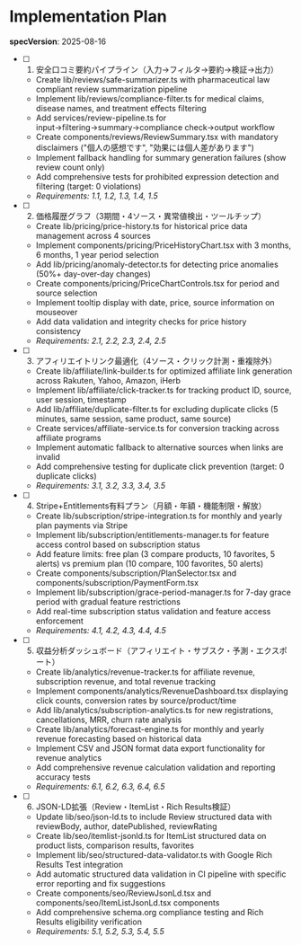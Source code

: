 # Implementation Plan

**specVersion**: 2025-08-16

- [ ] 1. 安全口コミ要約パイプライン（入力→フィルタ→要約→検証→出力）
  - Create lib/reviews/safe-summarizer.ts with pharmaceutical law compliant review summarization pipeline
  - Implement lib/reviews/compliance-filter.ts for medical claims, disease names, and treatment effects filtering
  - Add services/review-pipeline.ts for input→filtering→summary→compliance check→output workflow
  - Create components/reviews/ReviewSummary.tsx with mandatory disclaimers ("個人の感想です", "効果には個人差があります")
  - Implement fallback handling for summary generation failures (show review count only)
  - Add comprehensive tests for prohibited expression detection and filtering (target: 0 violations)
  - _Requirements: 1.1, 1.2, 1.3, 1.4, 1.5_

- [ ] 2. 価格履歴グラフ（3期間・4ソース・異常値検出・ツールチップ）
  - Create lib/pricing/price-history.ts for historical price data management across 4 sources
  - Implement components/pricing/PriceHistoryChart.tsx with 3 months, 6 months, 1 year period selection
  - Add lib/pricing/anomaly-detector.ts for detecting price anomalies (50%+ day-over-day changes)
  - Create components/pricing/PriceChartControls.tsx for period and source selection
  - Implement tooltip display with date, price, source information on mouseover
  - Add data validation and integrity checks for price history consistency
  - _Requirements: 2.1, 2.2, 2.3, 2.4, 2.5_

- [ ] 3. アフィリエイトリンク最適化（4ソース・クリック計測・重複除外）
  - Create lib/affiliate/link-builder.ts for optimized affiliate link generation across Rakuten, Yahoo, Amazon, iHerb
  - Implement lib/affiliate/click-tracker.ts for tracking product ID, source, user session, timestamp
  - Add lib/affiliate/duplicate-filter.ts for excluding duplicate clicks (5 minutes, same session, same product, same source)
  - Create services/affiliate-service.ts for conversion tracking across affiliate programs
  - Implement automatic fallback to alternative sources when links are invalid
  - Add comprehensive testing for duplicate click prevention (target: 0 duplicate clicks)
  - _Requirements: 3.1, 3.2, 3.3, 3.4, 3.5_

- [ ] 4. Stripe+Entitlements有料プラン（月額・年額・機能制限・解放）
  - Create lib/subscription/stripe-integration.ts for monthly and yearly plan payments via Stripe
  - Implement lib/subscription/entitlements-manager.ts for feature access control based on subscription status
  - Add feature limits: free plan (3 compare products, 10 favorites, 5 alerts) vs premium plan (10 compare, 100 favorites, 50 alerts)
  - Create components/subscription/PlanSelector.tsx and components/subscription/PaymentForm.tsx
  - Implement lib/subscription/grace-period-manager.ts for 7-day grace period with gradual feature restrictions
  - Add real-time subscription status validation and feature access enforcement
  - _Requirements: 4.1, 4.2, 4.3, 4.4, 4.5_

- [ ] 5. 収益分析ダッシュボード（アフィリエイト・サブスク・予測・エクスポート）
  - Create lib/analytics/revenue-tracker.ts for affiliate revenue, subscription revenue, and total revenue tracking
  - Implement components/analytics/RevenueDashboard.tsx displaying click counts, conversion rates by source/product/time
  - Add lib/analytics/subscription-analytics.ts for new registrations, cancellations, MRR, churn rate analysis
  - Create lib/analytics/forecast-engine.ts for monthly and yearly revenue forecasting based on historical data
  - Implement CSV and JSON format data export functionality for revenue analytics
  - Add comprehensive revenue calculation validation and reporting accuracy tests
  - _Requirements: 6.1, 6.2, 6.3, 6.4, 6.5_

- [ ] 6. JSON-LD拡張（Review・ItemList・Rich Results検証）
  - Update lib/seo/json-ld.ts to include Review structured data with reviewBody, author, datePublished, reviewRating
  - Create lib/seo/itemlist-jsonld.ts for ItemList structured data on product lists, comparison results, favorites
  - Implement lib/seo/structured-data-validator.ts with Google Rich Results Test integration
  - Add automatic structured data validation in CI pipeline with specific error reporting and fix suggestions
  - Create components/seo/ReviewJsonLd.tsx and components/seo/ItemListJsonLd.tsx components
  - Add comprehensive schema.org compliance testing and Rich Results eligibility verification
  - _Requirements: 5.1, 5.2, 5.3, 5.4, 5.5_